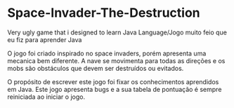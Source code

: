 # Space-Invader-The-Destruction
<p>Very ugly game that i designed to learn Java Language/Jogo muito feio que eu fiz para aprender Java</p>
<p>O jogo foi criado inspirado no space invaders, porém apresenta uma mecanica bem diferente. A nave se movimenta para todas as direções e os mobs são obstáculos que devem ser destruídos ou evitados.</p>
<p>O propósito de escrever este jogo foi fixar os conhecimentos aprendidos em Java. Este jogo apresenta bugs e a sua tabela de pontuação é sempre reiniciada ao iniciar o jogo.</p>
